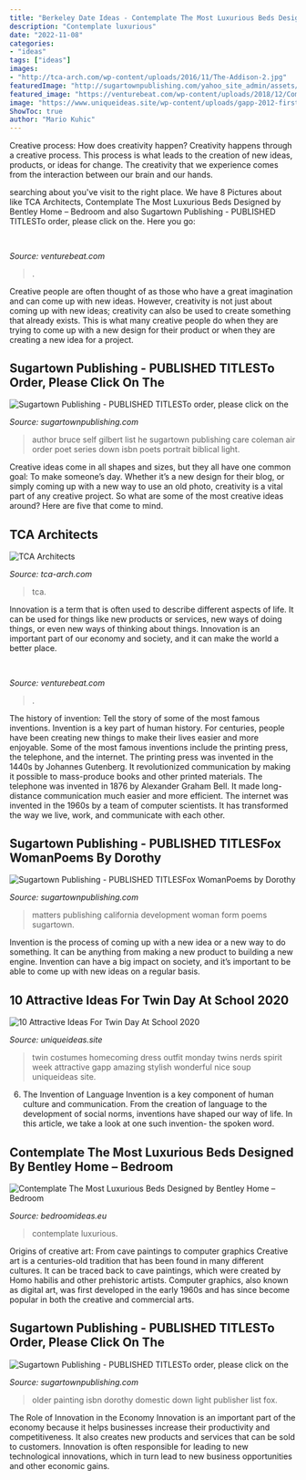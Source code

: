 ```yaml
---
title: "Berkeley Date Ideas - Contemplate The Most Luxurious Beds Designed By Bentley Home – Bedroom"
description: "Contemplate luxurious"
date: "2022-11-08"
categories:
- "ideas"
tags: ["ideas"]
images:
- "http://tca-arch.com/wp-content/uploads/2016/11/The-Addison-2.jpg"
featuredImage: "http://sugartownpublishing.com/yahoo_site_admin/assets/images/Bruce_self-portrait_color.216181646_std.jpg"
featured_image: "https://venturebeat.com/wp-content/uploads/2018/12/ComponentinAppBuilder.png?w=800"
image: "https://www.uniqueideas.site/wp-content/uploads/gapp-2012-first-homecoming-costumes-monday-twin-day-1.jpg"
ShowToc: true
author: "Mario Kuhic"
---
```



Creative process: How does creativity happen?
Creativity happens through a creative process. This process is what leads to the creation of new ideas, products, or ideas for change. The creativity that we experience comes from the interaction between our brain and our hands.

	

		
searching about  you've visit to the right place. We have 8 Pictures about  like TCA Architects, Contemplate The Most Luxurious Beds Designed by Bentley Home – Bedroom and also Sugartown Publishing - PUBLISHED TITLESTo order, please click on the. Here you go:
		
    
## 

<img loading=lazy src="https://venturebeat.com/wp-content/uploads/2018/12/ComponentinAppBuilder.png?w=800" onerror="this.onerror=null;this.src='https://tse4.mm.bing.net/th?id=OIP.bzdZSU7o_YQdSOaO-5rJ5AHaDh&amp;pid=15.1';" alt="">

_Source: venturebeat.com_

>. 

	

Creative people are often thought of as those who have a great imagination and can come up with new ideas. However, creativity is not just about coming up with new ideas; creativity can also be used to create something that already exists. This is what many creative people do when they are trying to come up with a new design for their product or when they are creating a new idea for a project.

    
## Sugartown Publishing - PUBLISHED TITLESTo Order, Please Click On The

<img loading=lazy src="http://sugartownpublishing.com/yahoo_site_admin/assets/images/Bruce_self-portrait_color.216181646_std.jpg" onerror="this.onerror=null;this.src='https://tse3.mm.bing.net/th?id=OIP.jqPC2LSoW4AeknipfKZheQHaIh&amp;pid=15.1';" alt="Sugartown Publishing - PUBLISHED TITLESTo order, please click on the">

_Source: sugartownpublishing.com_

>author bruce self gilbert list he sugartown publishing care coleman air order poet series down isbn poets portrait biblical light. 

	

Creative ideas come in all shapes and sizes, but they all have one common goal: To make someone’s day. Whether it’s a new design for their blog, or simply coming up with a new way to use an old photo, creativity is a vital part of any creative project. So what are some of the most creative ideas around? Here are five that come to mind.

    
## TCA Architects

<img loading=lazy src="http://tca-arch.com/wp-content/uploads/2016/11/The-Addison-2.jpg" onerror="this.onerror=null;this.src='https://tse2.mm.bing.net/th?id=OIP.KFzYO2cv37TYwskc8Fpj1gHaEc&amp;pid=15.1';" alt="TCA Architects">

_Source: tca-arch.com_

>tca. 

	

Innovation is a term that is often used to describe different aspects of life. It can be used for things like new products or services, new ways of doing things, or even new ways of thinking about things. Innovation is an important part of our economy and society, and it can make the world a better place.

    
## 

<img loading=lazy src="https://venturebeat.com/wp-content/uploads/2018/08/unnamed5.jpg?w=800" onerror="this.onerror=null;this.src='https://tse1.mm.bing.net/th?id=OIP.I06xooerxDrJLBLRSH8s5wHaFe&amp;pid=15.1';" alt="">

_Source: venturebeat.com_

>. 

	

The history of invention: Tell the story of some of the most famous inventions.
Invention is a key part of human history. For centuries, people have been creating new things to make their lives easier and more enjoyable. Some of the most famous inventions include the printing press, the telephone, and the internet.
The printing press was invented in the 1440s by Johannes Gutenberg. It revolutionized communication by making it possible to mass-produce books and other printed materials. The telephone was invented in 1876 by Alexander Graham Bell. It made long-distance communication much easier and more efficient. The internet was invented in the 1960s by a team of computer scientists. It has transformed the way we live, work, and communicate with each other.

    
## Sugartown Publishing - PUBLISHED TITLESFox WomanPoems By Dorothy

<img loading=lazy src="http://sugartownpublishing.com/yahoo_site_admin/assets/images/Family_Matters_front_cover_jpg_smaller.220160014_std.jpg" onerror="this.onerror=null;this.src='https://tse2.mm.bing.net/th?id=OIP.gg3iJCKN4wqd8uH9TIkw0gAAAA&amp;pid=15.1';" alt="Sugartown Publishing - PUBLISHED TITLESFox WomanPoems by Dorothy">

_Source: sugartownpublishing.com_

>matters publishing california development woman form poems sugartown. 

	

Invention is the process of coming up with a new idea or a new way to do something. It can be anything from making a new product to building a new engine. Invention can have a big impact on society, and it’s important to be able to come up with new ideas on a regular basis.

    
## 10 Attractive Ideas For Twin Day At School 2020

<img loading=lazy src="https://www.uniqueideas.site/wp-content/uploads/gapp-2012-first-homecoming-costumes-monday-twin-day-1.jpg" onerror="this.onerror=null;this.src='https://tse4.mm.bing.net/th?id=OIP.XZyztz3YDTiQFtPFp1cGVgHaJ4&amp;pid=15.1';" alt="10 Attractive Ideas For Twin Day At School 2020">

_Source: uniqueideas.site_

>twin costumes homecoming dress outfit monday twins nerds spirit week attractive gapp amazing stylish wonderful nice soup uniqueideas site. 

	

6. The Invention of Language
Invention is a key component of human culture and communication. From the creation of language to the development of social norms, inventions have shaped our way of life. In this article, we take a look at one such invention- the spoken word.

    
## Contemplate The Most Luxurious Beds Designed By Bentley Home – Bedroom

<img loading=lazy src="https://www.bedroomideas.eu/wp-content/uploads/2017/11/Contemplate-The-Most-Luxurious-Beds-Designed-by-Bentley-Home-2.jpg" onerror="this.onerror=null;this.src='https://tse4.mm.bing.net/th?id=OIP.p5qqtF2Zx-DjM52EOhfYBQHaEL&amp;pid=15.1';" alt="Contemplate The Most Luxurious Beds Designed by Bentley Home – Bedroom">

_Source: bedroomideas.eu_

>contemplate luxurious. 

	

Origins of creative art: From cave paintings to computer graphics
Creative art is a centuries-old tradition that has been found in many different cultures. It can be traced back to cave paintings, which were created by Homo habilis and other prehistoric artists. Computer graphics, also known as digital art, was first developed in the early 1960s and has since become popular in both the creative and commercial arts.

    
## Sugartown Publishing - PUBLISHED TITLESTo Order, Please Click On The

<img loading=lazy src="http://sugartownpublishing.com/yahoo_site_admin/assets/images/Cheri_Coleman.149160416_std.jpg" onerror="this.onerror=null;this.src='https://tse3.mm.bing.net/th?id=OIP.whD70qe9Yomj9dE0WkJraQAAAA&amp;pid=15.1';" alt="Sugartown Publishing - PUBLISHED TITLESTo order, please click on the">

_Source: sugartownpublishing.com_

>older painting isbn dorothy domestic down light publisher list fox. 

	

The Role of Innovation in the Economy
Innovation is an important part of the economy because it helps businesses increase their productivity and competitiveness. It also creates new products and services that can be sold to customers. Innovation is often responsible for leading to new technological innovations, which in turn lead to new business opportunities and other economic gains.


